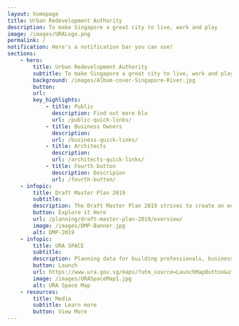```yaml
---
layout: homepage
title: Urban Redevelopment Authority
description: To make Singapore a great city to live, work and play
image: /images/URALogo.png
permalink: /
notification: Here's a notification bar you can use!
sections:
    - hero:
        title: Urban Redevelopment Authority
        subtitle: To make Singapore a great city to live, work and play
        background: /images/Album-cover-Singapore-River.jpg
        button:  
        url: 
        key_highlights:
            - title: Public
              description: Find out more bla 
              url: /public-quick-links/
            - title: Business Owners
              description: 
              url: /business-quick-links/
            - title: Architects
              description: 
              url: /architects-quick-links/
            - title: Fourth button
              description: Descripion
              url: /fourth-button/
    - infopic:
        title: Draft Master Plan 2019
        subtitle: 
        description: The Draft Master Plan 2019 strives to create an economically vibrant and liveable home for all.
        button: Explore it Here
        url: /planning/draft-master-plan-2019/overview/
        image: /images/DMP-Banner.jpg
        alt: DMP-2019
    - infopic:
        title: URA SPACE
        subtitle: 
        description: Planning data for building professionals, business operators and public
        button: Launch
        url: https://www.ura.gov.sg/maps/?utm_source=LaunchMapButton&utm_medium=website&utm_campaign=URASpace-Home&utm_content=URASpace-Home
        image: /images/URASpaceMap1.jpg
        alt: URA Space Map
    - resources:
        title: Media
        subtitle: Learn more
        button: View More
---
```

